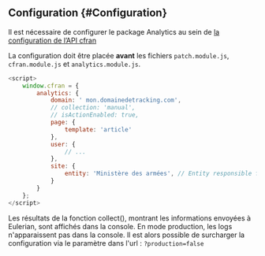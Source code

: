 ## Configuration {#Configuration}

Il est nécessaire de configurer le package Analytics au sein de [la configuration de l’API cfran](https://www.systeme-de-design.gouv.fr/comment-utiliser-le-cfran/developpeurs/api-javascript)

La configuration doit être placée **avant** les fichiers `patch.module.js`, `cfran.module.js` et `analytics.module.js`.

```javascript
<script>
    window.cfran = {
        analytics: {
            domain: ' mon.domainedetracking.com',
            // collection: 'manual',
            // isActionEnabled: true,
            page: {
                template: 'article'
            },
            user: {
                // ...
            },
            site: {
                entity: 'Ministère des armées', // Entity responsible for website
            }
        }
    };
</script>
```

Les résultats de la fonction collect(), montrant les informations envoyées à Eulerian, sont affichés dans la console.
En mode production, les logs n'apparaissent pas dans la console. Il est alors possible de surcharger la configuration via le paramètre dans l'url : `?production=false`